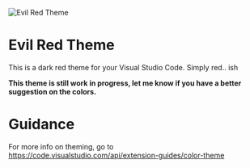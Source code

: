![Evil Red Theme](https://github.com/fralyx/vscode-evil-red-theme/raw/master/src/header.jpg "Evil Red Theme")

# Evil Red Theme
This is a dark red theme for your Visual Studio Code. Simply red.. ish

<b>This theme is still work in progress, let me know if you have a better suggestion on the colors.</b>

# Guidance
For more info on theming, go to https://code.visualstudio.com/api/extension-guides/color-theme
